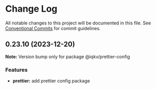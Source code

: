 # Change Log

All notable changes to this project will be documented in this file.
See [Conventional Commits](https://conventionalcommits.org) for commit guidelines.

## 0.23.10 (2023-12-20)

**Note:** Version bump only for package @iqkv/prettier-config






### Features

- **prettier:** add prettier config package
